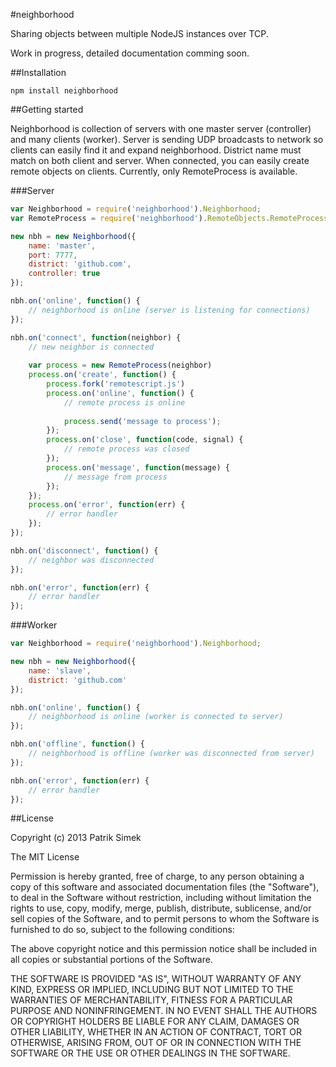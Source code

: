 #neighborhood

Sharing objects between multiple NodeJS instances over TCP.

Work in progress, detailed documentation comming soon.

##Installation

    npm install neighborhood

##Getting started

Neighborhood is collection of servers with one master server (controller) and many clients (worker). Server is sending UDP broadcasts to network so clients can easily find it and expand neighborhood. District name must match on both client and server. When connected, you can easily create remote objects on clients. Currently, only RemoteProcess is available.

###Server

```javascript
var Neighborhood = require('neighborhood').Neighborhood;
var RemoteProcess = require('neighborhood').RemoteObjects.RemoteProcess

new nbh = new Neighborhood({
	name: 'master',
	port: 7777,
	district: 'github.com',
	controller: true
});

nbh.on('online', function() {
	// neighborhood is online (server is listening for connections)
});

nbh.on('connect', function(neighbor) {
	// new neighbor is connected
	
	var process = new RemoteProcess(neighbor)
	process.on('create', function() {
		process.fork('remotescript.js')
		process.on('online', function() {
			// remote process is online
			
			process.send('message to process');
		});
		process.on('close', function(code, signal) {
			// remote process was closed
		});
		process.on('message', function(message) {
			// message from process
		});
	});
	process.on('error', function(err) {
		// error handler
	});
});

nbh.on('disconnect', function() {
	// neighbor was disconnected
});

nbh.on('error', function(err) {
	// error handler
});
```

###Worker

```javascript
var Neighborhood = require('neighborhood').Neighborhood;

new nbh = new Neighborhood({
	name: 'slave',
	district: 'github.com'
});

nbh.on('online', function() {
	// neighborhood is online (worker is connected to server)
});

nbh.on('offline', function() {
	// neighborhood is offline (worker was disconnected from server)
});

nbh.on('error', function(err) {
	// error handler
});
```

##License

Copyright (c) 2013 Patrik Simek

The MIT License

Permission is hereby granted, free of charge, to any person obtaining a copy of this software and associated documentation files (the "Software"), to deal in the Software without restriction, including without limitation the rights to use, copy, modify, merge, publish, distribute, sublicense, and/or sell copies of the Software, and to permit persons to whom the Software is furnished to do so, subject to the following conditions:

The above copyright notice and this permission notice shall be included in all copies or substantial portions of the Software.

THE SOFTWARE IS PROVIDED "AS IS", WITHOUT WARRANTY OF ANY KIND, EXPRESS OR IMPLIED, INCLUDING BUT NOT LIMITED TO THE WARRANTIES OF MERCHANTABILITY, FITNESS FOR A PARTICULAR PURPOSE AND NONINFRINGEMENT. IN NO EVENT SHALL THE AUTHORS OR COPYRIGHT HOLDERS BE LIABLE FOR ANY CLAIM, DAMAGES OR OTHER LIABILITY, WHETHER IN AN ACTION OF CONTRACT, TORT OR OTHERWISE, ARISING FROM, OUT OF OR IN CONNECTION WITH THE SOFTWARE OR THE USE OR OTHER DEALINGS IN THE SOFTWARE.
